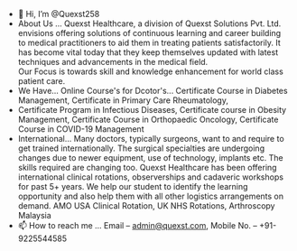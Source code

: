 - 👋 Hi, I’m @Quexst258
- About Us ... Quexst Healthcare, a division of Quexst Solutions Pvt. Ltd. envisions offering solutions of continuous learning and career building to medical practitioners 
  to aid them in treating patients satisfactorily. It has become vital today that they keep themselves updated with latest techniques and advancements in the medical field.  
  Our Focus is towards skill and knowledge enhancement for world class patient care.
- We Have... Online Course's for Dcotor's... Certificate Course in Diabetes Management, Certificate in Primary Care Rheumatology, 
- Certificate Program in Infectious Diseases, Certificate course in Obesity Management, Certificate Course in Orthopaedic Oncology, Certificate Course in COVID-19 Management
- International... Many doctors, typically surgeons, want to and require to get trained internationally. 
  The surgical specialties are undergoing changes due to newer equipment, use of technology, implants etc. The skills required are changing too. Quexst Healthcare has been offering international clinical rotations, observerships and cadaveric workshops for past 5+ years. 
  We help our student to identify the learning opportunity and also help them with all other logistics arrangements on demand.
  AMO USA Clinical Rotation, UK NHS Rotations, Arthroscopy Malaysia
- 📫 How to reach me ... Email –  admin@quexst.com, Mobile No. –  +91-9225544585

<!---
Quexst258/Quexst258 is a ✨ special ✨ repository because its `README.md` (this file) appears on your GitHub profile.
You can click the Preview link to take a look at your changes.
--->
